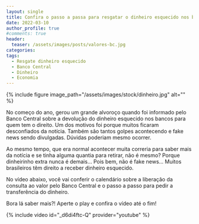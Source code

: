 ```yaml
---
layout: single
title: Confira o passo a passa para resgatar o dinheiro esquecido nos bancos 
date: 2022-03-10 
author_profile: true
#comments: true
header:
  teaser: /assets/images/posts/valores-bc.jpg
categories: 
tags:
  - Resgate dinheiro esquecido
  - Banco Central
  - Dinheiro
  - Economia
---
```


{% include figure image_path="/assets/images/stock/dinheiro.jpg" alt=""  %}

No começo do ano, gerou um grande alvoroço quando foi informado pelo Banco Central sobre a devolução do dinheiro esquecido nos bancos para quem tem o direito. Um dos motivos foi porque muitos ficaram desconfiados da notícia. Também são tantos golpes acontecendo e fake news sendo divulgadas. Dúvidas poderiam mesmo ocorrer.

Ao mesmo tempo, que era normal acontecer muita correria para saber mais da notícia e se tinha alguma quantia para retirar, não é mesmo? Porque dinheirinho extra nunca é demais… Pois bem, não é fake news… Muitos brasileiros têm direito a receber dinheiro esquecido.

No vídeo abaixo, você vai conferir o calendário sobre a liberação da consulta ao valor pelo Banco Central e o passo a passo para pedir a transferência do dinheiro.

Bora lá saber mais?! Aperte o play e confira o vídeo até o fim! 

{% include video id="_d6di4ftc-Q" provider="youtube" %}